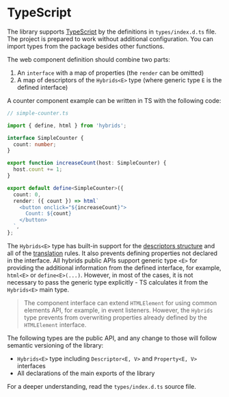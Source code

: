 # TypeScript

The library supports [TypeScript](https://www.typescriptlang.org/) by the definitions in `types/index.d.ts` file. The project is prepared to work without additional configuration. You can import types from the package besides other functions.

The web component definition should combine two parts:

1. An `interface` with a map of properties (the `render` can be omitted)
2. A map of descriptors of the `Hybrids<E>` type (where generic type `E` is the defined interface)

A counter component example can be written in TS with the following code:

```typescript
// simple-counter.ts

import { define, html } from 'hybrids';

interface SimpleCounter {
  count: number;
}

export function increaseCount(host: SimpleCounter) {
  host.count += 1;
}

export default define<SimpleCounter>({
  count: 0,
  render: ({ count }) => html`
    <button onclick="${increaseCount}">
      Count: ${count}
    </button>
  `,
};
```

The `Hybrids<E>` type has built-in support for the [descriptors structure](../core-concepts/descriptors.md) and all of the [translation](../core-concepts/translation.md) rules. It also prevents defining properties not declared in the interface. All hybrids public APIs support generic type `<E>` for providing the additional information from the defined interface, for example, `html<E>` or `define<E>(...)`. However, in most of the cases, it is not necessary to pass the generic type explicitly - TS calculates it from the `Hybrids<E>` main type.

> The component interface can extend `HTMLElement` for using common elements API, for example, in event listeners. However, the `Hybrids` type prevents from overwriting properties already defined by the `HTMLElement` interface.

The following types are the public API, and any change to those will follow semantic versioning of the library:

* `Hybrids<E>` type including `Descriptor<E, V>` and `Property<E, V>` interfaces
* All declarations of the main exports of the library

For a deeper understanding, read the `types/index.d.ts` source file.

